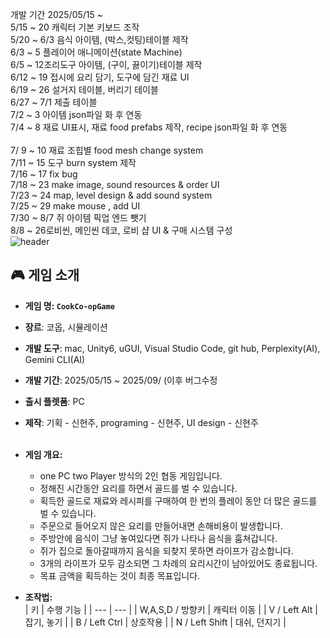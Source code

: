 개발 기간 2025/05/15 ~
<br>
5/15 ~ 20 캐릭터 기본 키보드 조작 <br>
5/20 ~ 6/3 음식 아이템, (박스,컷팅)테이블 제작 <br>
6/3 ~ 5 플레이어 애니메이션(state Machine) <br>
6/5 ~ 12조리도구 아이템, (구이, 끓이기)테이블 제작 <br>
6/12 ~ 19 접시에 요리 담기, 도구에 담긴 재료 UI <br>
6/19 ~ 26 설거지 테이블, 버리기 테이블<br>
6/27 ~ 7/1 제출 테이블<br>
7/2 ~ 3 아이템 json파일 화 후 연동 <br>
7/4  ~ 8 재료 UI표시, 재료 food prefabs 제작, recipe json파일 화 후 연동 <br>  
7/ 9 ~ 10 재료 조힙별 food mesh change system <br>
7/11 ~ 15 도구 burn system 제작<br>
7/16 ~ 17 fix bug <br>
7/18 ~ 23 make image, sound resources  & order UI <br>
7/23 ~ 24 map, level design & add sound system <br> 
7/25 ~  29 make mouse , add UI <br>
7/30 ~ 8/7 쥐 아이템 픽업 엔드 뺏기 <br>
8/8 ~ 26로비씬, 메인씬 데코, 로비 샵 UI & 구매 시스템 구성 <br>
![header](https://capsule-render.vercel.app/api?type=waving&color=gradient&customColorList=19&height=300&section=header&text=CookCo-opGame&fontSize=90&fontColor=fff76b)
## 🎮 게임 소개


- **게임 명: `CookCo-opGame`**
- **장르**: 코옵, 시뮬레이션
- **개발 도구**: mac, Unity6, uGUI, Visual Studio Code, git hub, Perplexity(AI), Gemini CLI(AI)
- **개발 기간**: 2025/05/15 ~ 2025/09/ (이후 버그수정
- **출시 플렛폼**: PC
- **제작**: 기획 - 신현주, programing - 신현주, UI design - 신현주
<br><br>
- **게임 개요:**
    - one PC two Player 방식의 2인 협동 게임입니다.
    - 정해진 시간동안 요리를 하면서 골드를 벌 수 있습니다.
    - 획득한 골드로 재료와 레시피를 구매하여 한 번의 플레이 동안 더 많은 골드를 벌 수 있습니다.
    - 주문으로 들어오지 않은 요리를 만들어내면 손해비용이 발생합니다.
    - 주방안에 음식이 그냥 놓여있다면 쥐가 나타나 음식을 훔쳐갑니다.
    - 쥐가 집으로 돌아갈때까지 음식을 되찾지 못하면 라이프가 감소합니다.
    - 3개의 라이프가 모두 감소되면 그 차례의 요리시간이 남아있어도 종료됩니다.
    - 목표 금액을 획득하는 것이 최종 목표입니다.

 - **조작법:**    
    | 키 | 수행 기능 |
    | --- | --- |
    | W,A,S,D / 방향키 | 캐릭터 이동 |
    | V / Left Alt | 잡기, 놓기 |
    | B / Left Ctrl | 상호작용 |
    | N / Left Shift | 대쉬, 던지기 |
